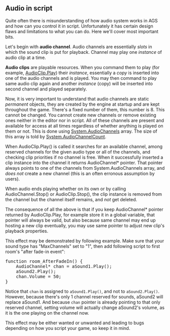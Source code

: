 ## Audio in script

Quite often there is misunderstanding of how audio system works in AGS and how can you control it in script. Unfortunately it has certain design flaws and limitations to what you can do. Here we'll cover most important bits.

Let's begin with **audio channel**. Audio channels are essentially *slots* in which the sound clip is put for playback. Channel may play one *instance* of audio clip at a time.

**Audio clips** are playable resources. When you command them to play (for example, [AudioClip.Play](AudioClip#audioclipplay)) their _instance_, essentially a *copy* is inserted into one of the audio channels and is played. You may then command to play same audio clip again and another _instance_ (copy) will be inserted into second channel and played separately.

Now, it is very important to understand that audio channels are static _permanent_ objects, they are created by the engine at startup and are kept throughout the game. There's a fixed number of them, this number is 8. This cannot be changed. You cannot create new channels or remove existing ones neither in the editor nor in script. All of these channels are present and available for access at all times regardless of whether anything is played on them or not. This is done using [System.AudioChannels](System#systemaudiochannels) array. The size of this array is told by [System.AudioChannelCount](System#systemaudiochannelcount).

When AudioClip.Play() is called it searches for an available channel, among reserved channels for the given audio type or all of the channels, and checking clip priorities if no channel is free. When it successfully inserted a clip instance into the channel it returns AudioChannel* pointer. That pointer always points to one of the channels from System.AudioChannels array, and *does not* create a new channel (this is an often erronous assumption by users).

When audio ends playing whether on its own or by calling AudioChannel.Stop() or AudioClip.Stop(), the clip instance is removed from the channel but the channel itself remains, and *not* get deleted.

The consequence of all the above is that if you keep AudioChannel* pointer returned by AudioClip.Play, for example store it in a global variable, that pointer will always be valid, but also because same channel may end up hosting a new clip eventually, you may use same pointer to adjust new clip's playback properties.

This effect may be demonstrated by following example. Make sure that your sound type has "MaxChannels" set to "1", then add following script to first room's "after fade-in event":
<pre>
function room_AfterFadeIn() {
    AudioChannel* chan = aSound1.Play();
    aSound2.Play();
    chan.Volume = 50;
}
</pre>
Notice that `chan` is assigned to `aSound1.Play()`, and not to `aSound2.Play()`. However, because there's only 1 channel reserved for sounds, aSound2 will replace aSound1. And because `chan` pointer is already pointing to that only reserved channel, setting volume will actually change aSound2's volume, as it is the one playing on the channel now.

This effect may be either wanted or unwanted and leading to bugs depending on how you script your game, so keep it in mind.
